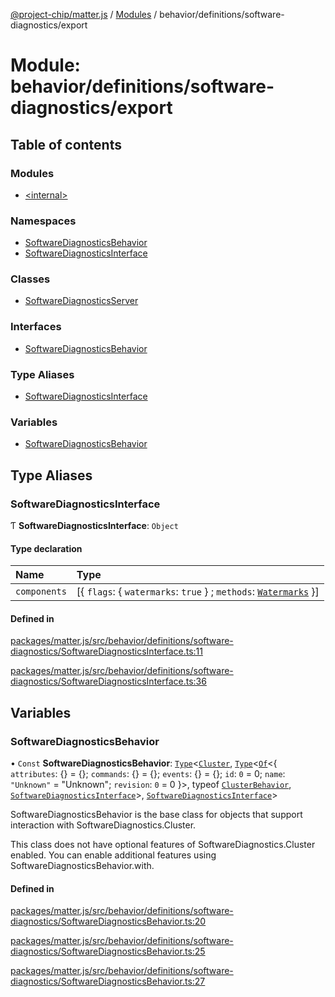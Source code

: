 [@project-chip/matter.js](../README.md) / [Modules](../modules.md) / behavior/definitions/software-diagnostics/export

# Module: behavior/definitions/software-diagnostics/export

## Table of contents

### Modules

- [\<internal\>](behavior_definitions_software_diagnostics_export._internal_.md)

### Namespaces

- [SoftwareDiagnosticsBehavior](behavior_definitions_software_diagnostics_export.SoftwareDiagnosticsBehavior.md)
- [SoftwareDiagnosticsInterface](behavior_definitions_software_diagnostics_export.SoftwareDiagnosticsInterface.md)

### Classes

- [SoftwareDiagnosticsServer](../classes/behavior_definitions_software_diagnostics_export.SoftwareDiagnosticsServer.md)

### Interfaces

- [SoftwareDiagnosticsBehavior](../interfaces/behavior_definitions_software_diagnostics_export.SoftwareDiagnosticsBehavior-1.md)

### Type Aliases

- [SoftwareDiagnosticsInterface](behavior_definitions_software_diagnostics_export.md#softwarediagnosticsinterface)

### Variables

- [SoftwareDiagnosticsBehavior](behavior_definitions_software_diagnostics_export.md#softwarediagnosticsbehavior)

## Type Aliases

### SoftwareDiagnosticsInterface

Ƭ **SoftwareDiagnosticsInterface**: `Object`

#### Type declaration

| Name | Type |
| :------ | :------ |
| `components` | [\{ `flags`: \{ `watermarks`: ``true``  } ; `methods`: [`Watermarks`](../interfaces/behavior_definitions_software_diagnostics_export.SoftwareDiagnosticsInterface.Watermarks.md)  }] |

#### Defined in

[packages/matter.js/src/behavior/definitions/software-diagnostics/SoftwareDiagnosticsInterface.ts:11](https://github.com/project-chip/matter.js/blob/5f71eedebdb9fa54338bde320c311bb359b7455d/packages/matter.js/src/behavior/definitions/software-diagnostics/SoftwareDiagnosticsInterface.ts#L11)

[packages/matter.js/src/behavior/definitions/software-diagnostics/SoftwareDiagnosticsInterface.ts:36](https://github.com/project-chip/matter.js/blob/5f71eedebdb9fa54338bde320c311bb359b7455d/packages/matter.js/src/behavior/definitions/software-diagnostics/SoftwareDiagnosticsInterface.ts#L36)

## Variables

### SoftwareDiagnosticsBehavior

• `Const` **SoftwareDiagnosticsBehavior**: [`Type`](../interfaces/behavior_cluster_export.ClusterBehavior.Type.md)\<[`Cluster`](../interfaces/cluster_export.SoftwareDiagnostics.Cluster.md), [`Type`](../interfaces/behavior_cluster_export.ClusterBehavior.Type.md)\<[`Of`](../interfaces/cluster_export.ClusterType.Of.md)\<\{ `attributes`: {} = \{}; `commands`: {} = \{}; `events`: {} = \{}; `id`: ``0`` = 0; `name`: ``"Unknown"`` = "Unknown"; `revision`: ``0`` = 0 }\>, typeof [`ClusterBehavior`](behavior_cluster_export.ClusterBehavior.md), [`SoftwareDiagnosticsInterface`](behavior_definitions_software_diagnostics_export.md#softwarediagnosticsinterface)\>, [`SoftwareDiagnosticsInterface`](behavior_definitions_software_diagnostics_export.md#softwarediagnosticsinterface)\>

SoftwareDiagnosticsBehavior is the base class for objects that support interaction with SoftwareDiagnostics.Cluster.

This class does not have optional features of SoftwareDiagnostics.Cluster enabled. You can enable additional
features using SoftwareDiagnosticsBehavior.with.

#### Defined in

[packages/matter.js/src/behavior/definitions/software-diagnostics/SoftwareDiagnosticsBehavior.ts:20](https://github.com/project-chip/matter.js/blob/5f71eedebdb9fa54338bde320c311bb359b7455d/packages/matter.js/src/behavior/definitions/software-diagnostics/SoftwareDiagnosticsBehavior.ts#L20)

[packages/matter.js/src/behavior/definitions/software-diagnostics/SoftwareDiagnosticsBehavior.ts:25](https://github.com/project-chip/matter.js/blob/5f71eedebdb9fa54338bde320c311bb359b7455d/packages/matter.js/src/behavior/definitions/software-diagnostics/SoftwareDiagnosticsBehavior.ts#L25)

[packages/matter.js/src/behavior/definitions/software-diagnostics/SoftwareDiagnosticsBehavior.ts:27](https://github.com/project-chip/matter.js/blob/5f71eedebdb9fa54338bde320c311bb359b7455d/packages/matter.js/src/behavior/definitions/software-diagnostics/SoftwareDiagnosticsBehavior.ts#L27)
